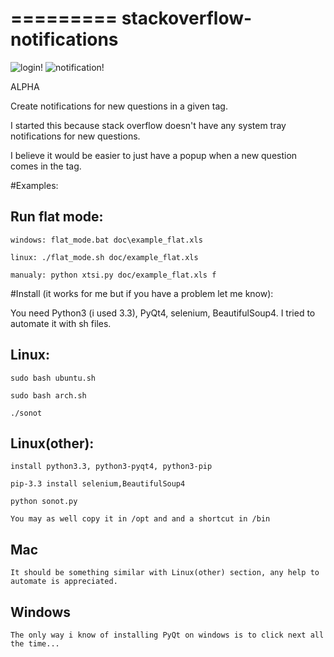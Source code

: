 =========
stackoverflow-notifications
=========

![login!](https://raw.github.com/papaloizouc/stackoverflow-notifications/master/doc/login.png "login")
![notification!](https://raw.github.com/papaloizouc/stackoverflow-notifications/master/doc/sonot.png "notification")

ALPHA

Create notifications for new questions in a given tag.

I started this because stack overflow doesn't have any system tray notifications for new questions.

I believe it would be easier to just have a popup when a new question comes in the tag.

#Examples:

Run flat mode:
---

    windows: flat_mode.bat doc\example_flat.xls

    linux: ./flat_mode.sh doc/example_flat.xls

    manualy: python xtsi.py doc/example_flat.xls f


#Install
(it works for me but if you have a problem let me know):

You need Python3 (i used 3.3), PyQt4, selenium, BeautifulSoup4. I tried to automate it with sh files.

Linux:
---

    sudo bash ubuntu.sh

    sudo bash arch.sh

    ./sonot


Linux(other):
---

    install python3.3, python3-pyqt4, python3-pip

    pip-3.3 install selenium,BeautifulSoup4

    python sonot.py

    You may as well copy it in /opt and and a shortcut in /bin

Mac
---

    It should be something similar with Linux(other) section, any help to automate is appreciated.


Windows
---

    The only way i know of installing PyQt on windows is to click next all the time...